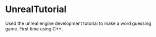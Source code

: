 # UnrealTutorial
Used the unreal engine development tutorial to make a word guessing game. First time using C++.
